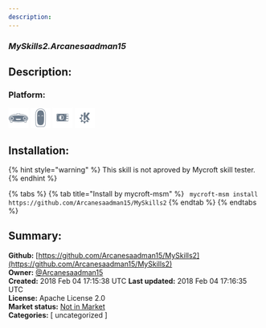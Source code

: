```yaml
---
description: 
---
```


### _MySkills2.Arcanesaadman15_  
## Description:  
  
### Platform:  
 ![Mark I](../.gitbook/assets/mark-1-icon.png)  ![Mark II](../.gitbook/assets/mark-2-icon.png)  ![Picroft](../.gitbook/assets/picroft-icon.png)  ![plasmoid](../.gitbook/assets/kde.png)   
## Installation:  
{% hint style="warning" %}
This skill is not aproved by Mycroft skill tester.
{% endhint %}
    
{% tabs %}
{% tab title="Install by mycroft-msm" %}
``` mycroft-msm install https://github.com/Arcanesaadman15/MySkills2```
{% endtab %}
  {% endtabs %}
    
## Summary:  
**Github:** [https://github.com/Arcanesaadman15/MySkills2](https://github.com/Arcanesaadman15/MySkills2)  
**Owner:** [@Arcanesaadman15](https://github.com/Arcanesaadman15)  
**Created:** 2018 Feb 04 17:15:38 UTC  **Last updated:** 2018 Feb 04 17:16:35 UTC  
**License:** Apache License 2.0  
**Market status:** [Not in Market](https://market.mycroft.ai/skill/)  
**Categories:** [ uncategorized ]   
